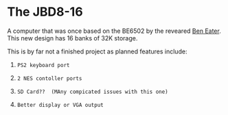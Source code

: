 # The JBD8-16
A computer that was once based on the BE6502 by the reveared [Ben Eater](https://eater.net/).
This new design has 16 banks of 32K storage.

This is by far not a finished project as planned features include:
1.     PS2 keyboard port
2.     2 NES contoller ports
3.     SD Card??  (MAny compicated issues with this one)
4.     Better display or VGA output